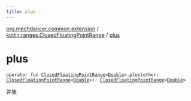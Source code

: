 ```yaml
---
title: plus - 
---
```


[org.mechdancer.common.extension](../index.html) / [kotlin.ranges.ClosedFloatingPointRange](index.html) / [plus](./plus.html)

# plus

`operator fun `[`ClosedFloatingPointRange`](https://kotlinlang.org/api/latest/jvm/stdlib/kotlin.ranges/-closed-floating-point-range/index.html)`<`[`Double`](https://kotlinlang.org/api/latest/jvm/stdlib/kotlin/-double/index.html)`>.plus(other: `[`ClosedFloatingPointRange`](https://kotlinlang.org/api/latest/jvm/stdlib/kotlin.ranges/-closed-floating-point-range/index.html)`<`[`Double`](https://kotlinlang.org/api/latest/jvm/stdlib/kotlin/-double/index.html)`>): `[`ClosedFloatingPointRange`](https://kotlinlang.org/api/latest/jvm/stdlib/kotlin.ranges/-closed-floating-point-range/index.html)`<`[`Double`](https://kotlinlang.org/api/latest/jvm/stdlib/kotlin/-double/index.html)`>`

并集

